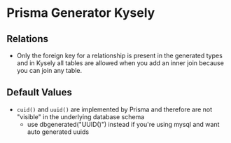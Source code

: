 # Prisma Generator Kysely

## Relations

- Only the foreign key for a relationship is present in the generated types and in Kysely all tables are allowed when you add an inner join because you can join any table.

## Default Values

- `cuid()` and `uuid()` are implemented by Prisma and therefore are not "visible" in the underlying database schema
  - use dbgenerated("UUID()") instead if you're using mysql and want auto generated uuids
